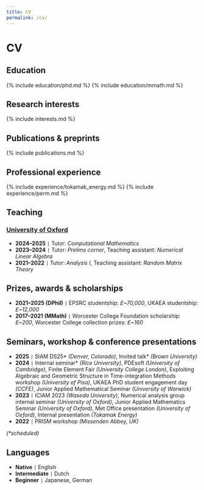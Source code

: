 ```yaml
---
title: CV
permalink: /cv/
---
```


# CV

## Education

{% include education/phd.md %}
{% include education/mmath.md %}

## Research interests

{% include interests.md %}

## Publications & preprints

{% include publications.md %}

## Professional experience

{% include experience/tokamak_energy.md %}
{% include experience/perm.md %}

## Teaching

### [University of Oxford](https://www.maths.ox.ac.uk/)
- **2024–2025** <code>&#124;</code> Tutor: *Computational Mathematics*
- **2023–2024** <code>&#124;</code> Tutor: *Prelims corner*, Teaching assistant: *Numerical Linear Algebra*
- **2021–2022** <code>&#124;</code> Tutor: *Analysis I*, Teaching assistant: *Random Matrix Theory*

## Prizes, awards & scholarships

- **2021–2025 (DPhil)** <code>&#124;</code> EPSRC studentship: *£~70,000*, UKAEA studentship: *£~12,000*
- **2017–2021 (MMath)** <code>&#124;</code> Worcester College Foundation scholarship: *£~200*, Worcester College collection prizes: *£~160*

## Seminars, workshop & conference presentations

- **2025** <code>&#124;</code> SIAM DS25\* *(Denver, Colorado)*, Invited talk\* *(Brown University)*
- **2024** <code>&#124;</code> Internal seminar\* *(Rice University)*, PDEsoft *(University of Cambridge)*, Finite Element Fair *(University College London)*, Exploiting Algebraic and Geometric Structure in Time-integration Methods workshop *(University of Pisa)*, UKAEA PhD student engagement day *(CCFE)*, Junior Applied Mathematical Seminar *(University of Warwick)*
- **2023** <code>&#124;</code> ICIAM 2023 *(Waseda University)*, Numerical analysis group internal seminar *(University of Oxford)*, Junior Applied Mathematics Seminar *(University of Oxford)*, Met Office presentation *(University of Oxford)*, Internal presentation *(Tokamak Energy)*
- **2022** <code>&#124;</code> PRISM workshop *(Missenden Abbey, UK)*

*(\*scheduled)*

## Languages

- **Native** <code>&#124;</code> English
- **Intermediate** <code>&#124;</code> Dutch
- **Beginner** <code>&#124;</code> Japanese, German
